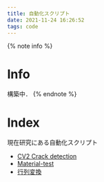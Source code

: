 ```yaml
---
title: 自動化スクリプト
date: 2021-11-24 16:26:52
tags: code
---
```


{% note info %} 
# Info
<i class="fas fa-cog fa-spin"></i> 構築中．
{% endnote %}

# Index

現在研究にある自動化スクリプト

- [CV2 Crack detection](cv2detec.html)
- [Material-test](material-test.html)
- [行列変換](transfor.html)